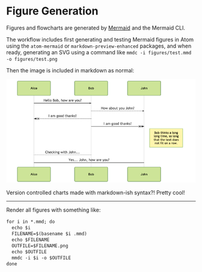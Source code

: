 # Figure Generation

Figures and flowcharts are generated by
[Mermaid](https://mermaid-js.github.io/mermaid/#/) and the Mermaid CLI.

The workflow includes first generating and testing Mermaid figures in Atom using the `atom-mermaid` or `markdown-preview-enhanced` packages, and when ready, generating an SVG using a command like `mmdc -i figures/test.mmd -o figures/test.png`

Then the image is included in markdown as normal:

![test](./test.png)

Version controlled charts made with markdown-ish syntax?! Pretty cool!

---

Render all figures with something like:
```
for i in *.mmd; do
  echo $i
  FILENAME=$(basename $i .mmd)
  echo $FILENAME
  OUTFILE=$FILENAME.png
  echo $OUTFILE
  mmdc -i $i -o $OUTFILE
done
```
